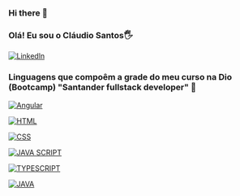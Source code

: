 ### Hi there 👋

### Olá! Eu sou o Cláudio Santos🖐
[![Linkedln](https://www.linkedin.com/in/cl%C3%A1udio-santos-9255661b3)](https://www.linkedin.com/in/cl%C3%A1udio-santos-9255661b3)

### Linguagens que compoêm a grade do meu curso na Dio (Bootcamp) "Santander fullstack developer" 🚀

[![Angular](https://img.shields.io/badge/Angular-DD0031?style=for-the-badge&logo=angular&logoColor=white)](https://img.shields.io/badge/Angular-DD0031?style=for-the-badge&logo=angular&logoColor=white)

[![HTML](https://img.shields.io/badge/HTML-239120?style=for-the-badge&logo=html5&logoColor=white)](https://img.shields.io/badge/HTML-239120?style=for-the-badge&logo=html5&logoColor=white)

[![CSS](https://img.shields.io/badge/CSS-239120?&style=for-the-badge&logo=css3&logoColor=white)](https://img.shields.io/badge/CSS-239120?&style=for-the-badge&logo=css3&logoColor=white)

[![JAVA SCRIPT](https://img.shields.io/badge/JavaScript-F7DF1E?style=for-the-badge&logo=javascript&logoColor=black)](https://img.shields.io/badge/JavaScript-F7DF1E?style=for-the-badge&logo=javascript&logoColor=black)

[![TYPESCRIPT](https://img.shields.io/badge/TypeScript-007ACC?style=for-the-badge&logo=typescript&logoColor=white)](https://img.shields.io/badge/TypeScript-007ACC?style=for-the-badge&logo=typescript&logoColor=white)

[![JAVA](https://img.shields.io/badge/Java-ED8B00?style=for-the-badge&logo=java&logoColor=white)](https://img.shields.io/badge/Java-ED8B00?style=for-the-badge&logo=java&logoColor=white)
